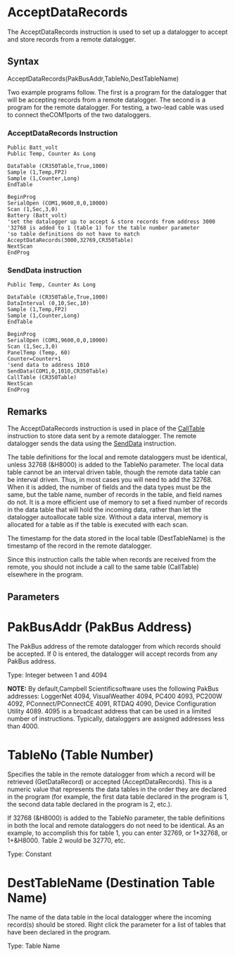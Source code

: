 # AcceptDataRecords

The AcceptDataRecords instruction is used to set up a datalogger to accept and store records from a remote datalogger.

## Syntax

AcceptDataRecords(PakBusAddr,TableNo,DestTableName)

Two example programs follow. The first is a program for the datalogger that will be accepting records from a remote datalogger. The second is a program for the remote datalogger. For testing, a two-lead cable was used to connect theCOM1ports of the two dataloggers.

### AcceptDataRecords Instruction

```
Public Batt_volt
Public Temp, Counter As Long

DataTable (CR350Table,True,1000)
Sample (1,Temp,FP2)
Sample (1,Counter,Long)
EndTable

BeginProg
SerialOpen (COM1,9600,0,0,10000)
Scan (1,Sec,3,0)
Battery (Batt_volt)
'set the datalogger up to accept & store records from address 3000
'32768 is added to 1 (table 1) for the table number parameter
'so table definitions do not have to match
AcceptDataRecords(3000,32769,CR350Table)
NextScan
EndProg
```

### SendData instruction

```
Public Temp, Counter As Long

DataTable (CR350Table,True,1000)
DataInterval (0,10,Sec,10)
Sample (1,Temp,FP2)
Sample (1,Counter,Long)
EndTable

BeginProg
SerialOpen (COM1,9600,0,0,10000)
Scan (1,Sec,3,0)
PanelTemp (Temp, 60)
Counter=Counter+1
'send data to address 1010
SendData(COM1,0,1010,CR350Table)
CallTable (CR350Table)
NextScan
EndProg
```

## Remarks

The AcceptDataRecords instruction is used in place of the [CallTable](calltable.md) instruction to store data sent by a remote datalogger. The remote datalogger sends the data using the [SendData](senddata.md) instruction.

The table definitions for the local and remote dataloggers must be identical, unless 32768 (&H8000) is added to the TableNo parameter. The local data table cannot be an interval driven table, though the remote data table can be interval driven. Thus, in most cases you will need to add the 32768. When it is added, the number of fields and the data types must be the same, but the table name, number of records in the table, and field names do not. It is a more efficient use of memory to set a fixed number of records in the data table that will hold the incoming data, rather than let the datalogger autoallocate table size. Without a data interval, memory is allocated for a table as if the table is executed with each scan.

The timestamp for the data stored in the local table (DestTableName) is the timestamp of the record in the remote datalogger.

Since this instruction calls the table when records are received from the remote, you should not include a call to the same table (CallTable) elsewhere in the program.

## Parameters

# PakBusAddr (PakBus Address)

The PakBus address of the remote datalogger from which records should be accepted. If 0 is entered, the datalogger will accept records from any PakBus address.

Type: Integer between 1 and 4094

**NOTE:** By default,Campbell Scientificsoftware uses the following PakBus addresses: LoggerNet 4094, VisualWeather 4094, PC400 4093, PC200W 4092, PConnect/PConnectCE 4091, RTDAQ 4090, Device Configuration Utility 4089. 4095 is a broadcast address that can be used in a limited number of instructions. Typically, dataloggers are assigned addresses less than 4000.

# TableNo (Table Number)

Specifies the table in the remote datalogger from which a record will be retrieved (GetDataRecord) or accepted (AcceptDataRecords). This is a numeric value that represents the data tables in the order they are declared in the program (for example, the first data table declared in the program is 1, the second data table declared in the program is 2, etc.).

If 32768 (&H8000) is added to the TableNo parameter, the table definitions in both the local and remote dataloggers do not need to be identical. As an example, to accomplish this for table 1, you can enter 32769, or 1+32768, or 1+&H8000. Table 2 would be 32770, etc.

Type: Constant

# DestTableName (Destination Table Name)

The name of the data table in the local datalogger where the incoming record(s) should be stored. Right click the parameter for a list of tables that have been declared in the program.

Type: Table Name

